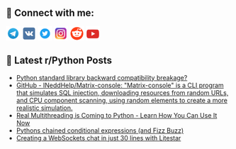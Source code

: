 ## 🔎 Connect with me:
[<img src="https://github.com/bullbesh/bullbesh/blob/main/images/Telegram.png" width="32" height="32" />](https://t.me/bullbesh)
[<img src="https://github.com/bullbesh/bullbesh/blob/main/images/VK.png" width="32" height="32" />](https://vk.com/bullbesh)
[<img src="https://github.com/bullbesh/bullbesh/blob/main/images/Twitter.png" width="32" height="32" />](https://twitter.com/bullbesh1)
[<img src="https://github.com/bullbesh/bullbesh/blob/main/images/Instagram.png" width="32" height="32" />](https://www.instagram.com/bullbesh)
[<img src="https://github.com/bullbesh/bullbesh/blob/main/images/Reddit.png" width="32" height="32" />](https://www.reddit.com/user/bullbesh)
[<img src="https://github.com/bullbesh/bullbesh/blob/main/images/YouTube.png" width="32" height="32" />](https://www.youtube.com/channel/UCtfjRs6uzgq5mfm8S06WTcg)

## 📕 Latest r/Python Posts
<!-- BLOG-POST-LIST:START -->
- [Python standard library backward compatibility breakage?](https://www.reddit.com/r/Python/comments/13hgt0n/python_standard_library_backward_compatibility/)
- [GitHub - INeddHelp/Matrix-console: &quot;Matrix-console&quot; is a CLI program that simulates SQL injection, downloading resources from random URLs, and CPU component scanning, using random elements to create a more realistic simulation.](https://www.reddit.com/r/Python/comments/13hgrtt/github_ineddhelpmatrixconsole_matrixconsole_is_a/)
- [Real Multithreading is Coming to Python - Learn How You Can Use It Now](https://www.reddit.com/r/Python/comments/13heek6/real_multithreading_is_coming_to_python_learn_how/)
- [Pythons chained conditional expressions &lpar;and Fizz Buzz&rpar;](https://www.reddit.com/r/Python/comments/13hd4k4/pythons_chained_conditional_expressions_and_fizz/)
- [Creating a WebSockets chat in just 30 lines with Litestar](https://www.reddit.com/r/Python/comments/13hcmuu/creating_a_websockets_chat_in_just_30_lines_with/)
<!-- BLOG-POST-LIST:END -->
